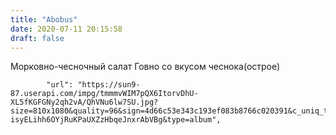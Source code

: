 ```yaml
---
title: "Abobus"
date: 2020-07-11 20:15:58
draft: false
---
```


Морковно-чесночный салат
Говно со вкусом чеснока(острое)

            "url": "https://sun9-87.userapi.com/impg/tmmmvWIM7pQX6ItorvDhU-XL5fKGFGNy2qh2vA/QhVNu6lw7SU.jpg?size=810x1080&quality=96&sign=4d66c53e343c193ef083b8766c020391&c_uniq_tag=rGUyKYOL-isyELihh6OYjRuKPaUXZzHbqeJnxrAbVBg&type=album",
